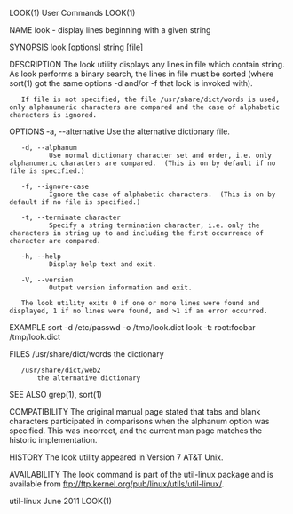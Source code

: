 LOOK(1)                                                                                         User Commands                                                                                         LOOK(1)



NAME
       look - display lines beginning with a given string

SYNOPSIS
       look [options] string [file]

DESCRIPTION
       The  look  utility  displays any lines in file which contain string.  As look performs a binary search, the lines in file must be sorted (where sort(1) got the same options -d and/or -f that look is
       invoked with).

       If file is not specified, the file /usr/share/dict/words is used, only alphanumeric characters are compared and the case of alphabetic characters is ignored.

OPTIONS
       -a, --alternative
              Use the alternative dictionary file.

       -d, --alphanum
              Use normal dictionary character set and order, i.e. only alphanumeric characters are compared.  (This is on by default if no file is specified.)

       -f, --ignore-case
              Ignore the case of alphabetic characters.  (This is on by default if no file is specified.)

       -t, --terminate character
              Specify a string termination character, i.e. only the characters in string up to and including the first occurrence of character are compared.

       -h, --help
              Display help text and exit.

       -V, --version
              Output version information and exit.

       The look utility exits 0 if one or more lines were found and displayed, 1 if no lines were found, and >1 if an error occurred.

EXAMPLE
              sort -d /etc/passwd -o /tmp/look.dict
              look -t: root:foobar /tmp/look.dict

FILES
       /usr/share/dict/words
           the dictionary

       /usr/share/dict/web2
           the alternative dictionary

SEE ALSO
       grep(1), sort(1)

COMPATIBILITY
       The original manual page stated that tabs and blank characters participated in comparisons when the alphanum option was specified.  This was incorrect, and the current man page matches the  historic
       implementation.

HISTORY
       The look utility appeared in Version 7 AT&T Unix.

AVAILABILITY
       The look command is part of the util-linux package and is available from ftp://ftp.kernel.org/pub/linux/utils/util-linux/.



util-linux                                                                                        June 2011                                                                                           LOOK(1)
